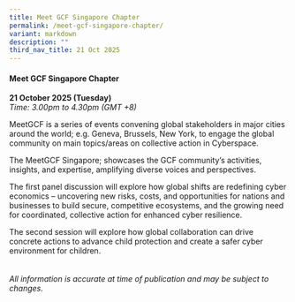 ```yaml
---
title: Meet GCF Singapore Chapter
permalink: /meet-gcf-singapore-chapter/
variant: markdown
description: ""
third_nav_title: 21 Oct 2025
---
```

#### **Meet GCF Singapore Chapter**

**21 October 2025 (Tuesday)**  
*Time: 3.00pm to 4.30pm (GMT +8)*

MeetGCF is a series of events convening global stakeholders in major cities around the world; e.g. Geneva, Brussels, New York, to engage the global community on main topics/areas on collective action in Cyberspace.
 
The MeetGCF Singapore; showcases the GCF community’s activities, insights, and expertise, amplifying diverse voices and perspectives.
 
The first panel discussion will explore how global shifts are redefining cyber economics – uncovering new risks, costs, and opportunities for nations and businesses to build secure, competitive ecosystems, and the growing need for coordinated, collective action for enhanced cyber resilience.
 
The second session will explore how global collaboration can drive concrete actions to advance child protection and create a safer cyber environment for children.
<br><br><br>
*All information is accurate at time of publication and may be subject to changes.*